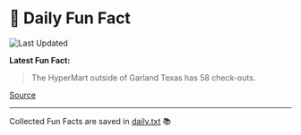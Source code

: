 # 🌟 Daily Fun Fact

![Last Updated](https://img.shields.io/badge/Last_Updated-2025_05_07-blue?style=flat-square)

**Latest Fun Fact:**

> The HyperMart outside of Garland Texas has 58 check-outs.

[Source](http://www.djtech.net/humor/useless_facts.htm)

---

Collected Fun Facts are saved in [daily.txt](daily.txt) 📚
